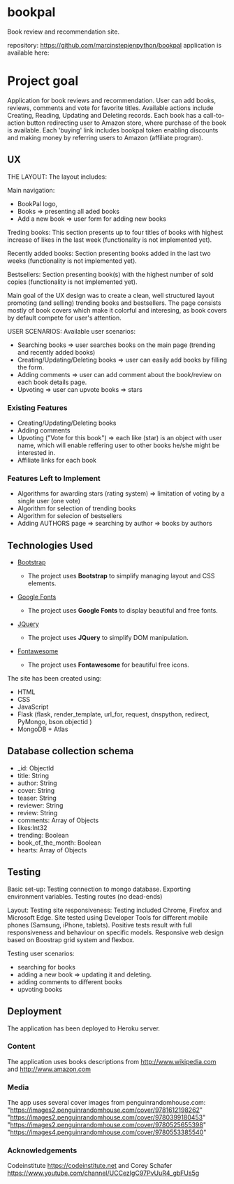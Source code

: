 # bookpal

Book review and recommendation site.

repository: https://github.com/marcinstepienpython/bookpal
application is available here:

# Project goal

Application for book reviews and recommendation. User can add books, reviews, comments and vote for favorite titles. Available actions include Creating, Reading, Updating and Deleting records. Each book has a call-to-action button redirecting user to Amazon store, where purchase of the book is available. Each 'buying' link includes bookpal token enabling discounts and making money by referring users to Amazon (affiliate program).

## UX

THE LAYOUT:
The layout includes:

Main navigation:

- BookPal logo,
- Books => presenting all aded books
- Add a new book => user form for adding new books

Treding books:
This section presents up to four titles of books with highest increase of likes in the last week (functionality is not implemented yet).

Recently added books:
Section presenting books added in the last two weeks (functionality is not implemented yet).

Bestsellers:
Section presenting book(s) with the highest number of sold copies (functionality is not implemented yet).

Main goal of the UX design was to create a clean, well structured layout promoting (and selling) trending books and bestsellers. The page consists mostly of book covers which make it colorful and interesing, as book covers by default compete for user's attention.

USER SCENARIOS:
Available user scenarios:

- Searching books => user searches books on the main page (trending and recently added books)
- Creating/Updating/Deleting books => user can easily add books by filling the form.
- Adding comments => user can add comment about the book/review on each book details page.
- Upvoting => user can upvote books => stars

### Existing Features

- Creating/Updating/Deleting books
- Adding comments
- Upvoting ("Vote for this book") => each like (star) is an object with user name, which will enable reffering user to other books he/she might be interested in.
- Affiliate links for each book

### Features Left to Implement

- Algorithms for awarding stars (rating system) => limitation of voting by a single user (one vote)
- Algorithm for selection of trending books
- Algorithm for selecion of bestsellers
- Adding AUTHORS page => searching by author => books by authors

## Technologies Used

- [Bootstrap](https://getbootstrap.com/)

  - The project uses **Bootstrap** to simplify managing layout and CSS elements.

- [Google Fonts](https://fonts.google.com/)

  - The project uses **Google Fonts** to display beautiful and free fonts.

- [JQuery](https://jquery.com)

  - The project uses **JQuery** to simplify DOM manipulation.

- [Fontawesome](https://fontawesome.com/)
  - The project uses **Fontawesome** for beautiful free icons.

The site has been created using:

- HTML
- CSS
- JavaScript
- Flask (flask, render_template, url_for, request, dnspython, redirect, PyMongo, bson.objectid )
- MongoDB + Atlas

## Database collection schema

- \_id: ObjectId
- title: String
- author: String
- cover: String
- teaser: String
- reviewer: String
- review: String
- comments: Array of Objects
- likes:Int32
- trending: Boolean
- book_of_the_month: Boolean
- hearts: Array of Objects

## Testing

Basic set-up:
Testing connection to mongo database. Exporting environment variables. Testing routes (no dead-ends)

Layout:
Testing site responsiveness:
Testing included Chrome, Firefox and Microsoft Edge. Site tested using Developer Tools for different mobile phones (Samsung, iPhone, tablets). Positive tests result with full responsiveness and behaviour on specific models. Responsive web design based on Boostrap grid system and flexbox.

Testing user scenarios:

- searching for books
- adding a new book => updating it and deleting.
- adding comments to different books
- upvoting books

## Deployment

The application has been deployed to Heroku server.

### Content

The application uses books descriptions from http://www.wikipedia.com and http://www.amazon.com

### Media

The app uses several cover images from penguinrandomhouse.com:
"https://images2.penguinrandomhouse.com/cover/9781612198262"
"https://images2.penguinrandomhouse.com/cover/9780399180453"
"https://images2.penguinrandomhouse.com/cover/9780525655398"
"https://images4.penguinrandomhouse.com/cover/9780553385540"

### Acknowledgements

Codeinstitute https://codeinstitute.net and
Corey Schafer https://www.youtube.com/channel/UCCezIgC97PvUuR4_gbFUs5g
